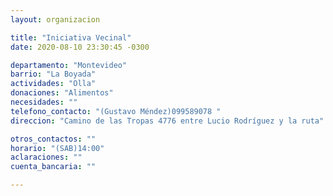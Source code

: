 ```yaml
---
layout: organizacion

title: "Iniciativa Vecinal"
date: 2020-08-10 23:30:45 -0300

departamento: "Montevideo"
barrio: "La Boyada"
actividades: "Olla"
donaciones: "Alimentos"
necesidades: ""
telefono_contacto: "(Gustavo Méndez)099589078 "
direccion: "Camino de las Tropas 4776 entre Lucio Rodríguez y la ruta"

otros_contactos: ""
horario: "(SAB)14:00"
aclaraciones: ""
cuenta_bancaria: ""

---
```

